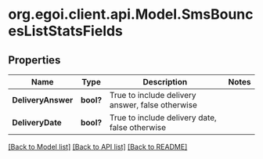 # org.egoi.client.api.Model.SmsBouncesListStatsFields
## Properties

Name | Type | Description | Notes
------------ | ------------- | ------------- | -------------
**DeliveryAnswer** | **bool?** | True to include delivery answer, false otherwise | 
**DeliveryDate** | **bool?** | True to include delivery date, false otherwise | 

[[Back to Model list]](../README.md#documentation-for-models) [[Back to API list]](../README.md#documentation-for-api-endpoints) [[Back to README]](../README.md)


